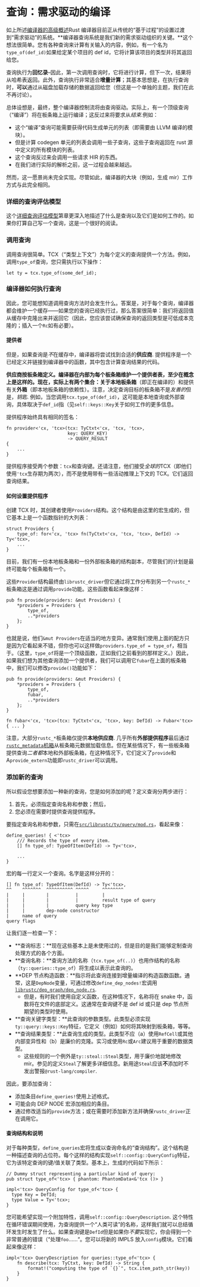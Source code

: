 # 查询：需求驱动的编译

如上所述[编译器的高级概述][hl]Rust 编译器目前正从传统的“基于过程”的设置过渡到“需求驱动”的系统。**编译器查询系统是我们新的需求驱动组织的关键。**这个想法很简单。您有各种查询来计算有关输入的内容，例如，有一个名为`type_of(def_id)`如果给定某个项目的 def id，它将计算该项目的类型并将其返回给您。

[hl]: high-level-overview.zh.html

查询执行为**回忆录**–因此，第一次调用查询时，它将进行计算，但下一次，结果将从哈希表返回。此外，查询执行非常适合**增量计算**；其基本思想是，在执行查询时，**可以**通过从磁盘加载存储的数据返回给您（但这是一个单独的主题，我们在此不再讨论）。

总体设想是，最终，整个编译器控制流将由查询驱动。实际上，有一个顶级查询（“编译”）将在板条箱上运行编译；这反过来将要求从*结束*.例如：

- 这个“编译”查询可能需要获得代码生成单元的列表（即需要由 LLVM 编译的模块）。
- 但是计算 codegen 单元的列表会调用一些子查询，这些子查询返回在 rust 源中定义的所有模块的列表。
- 这个查询反过来会调用一些请求 HIR 的东西。
- 在我们进行实际的解析之前，这一过程会越来越远。

然而，这一愿景尚未完全实现。尽管如此，编译器的大块（例如，生成 mir）工作方式与此完全相同。

### 详细的查询评估模型

这个[详细查询评估模型][query-model]第章更深入地描述了什么是查询以及它们是如何工作的。如果你打算自己写一个查询，这是一个很好的阅读。

### 调用查询

调用查询很简单。TCX（“类型上下文”）为每个定义的查询提供一个方法。例如，调用`type_of`查询，您只需执行以下操作：

```rust,ignore
let ty = tcx.type_of(some_def_id);
```

### 编译器如何执行查询

因此，您可能想知道调用查询方法时会发生什么。答案是，对于每个查询，编译器都会维护一个缓存——如果您的查询已经执行过，那么答案很简单：我们将返回值从缓存中克隆出来并返回它（因此，您应该尝试确保查询的返回类型是可低成本克隆的；插入一个`Rc`如有必要）。

#### 提供者

但是，如果查询是*不*在缓存中，编译器将尝试找到合适的**供应商**. 提供程序是一个已经定义并链接到编译器中的函数，其中包含计算查询结果的代码。

**供应商按板条箱定义。**编译器在内部为每个板条箱维护一个提供者表，至少在概念上是这样的。现在，实际上有两个集合：关于**本地板条箱**（即正在编译的）和提供有关**外箱**（即本地板条箱的依赖性）。注意，决定查询目标的板条箱不是*友善的*但是，_钥匙_. 例如，当您调用`tcx.type_of(def_id)`，这可能是本地查询或外部查询，具体取决于`def_id`指（见`self::keys::Key`关于如何工作的更多信息。

提供程序始终具有相同的签名：

```rust,ignore
fn provider<'cx, 'tcx>(tcx: TyCtxt<'cx, 'tcx, 'tcx>,
                       key: QUERY_KEY)
                       -> QUERY_RESULT
{
    ...
}
```

提供程序接受两个参数：`tcx`和查询键。还请注意，他们接受*全球的*TCX（即他们使用`'tcx`生存期为两次），而不是使用带有一些活动推理上下文的 TCX。它们返回查询结果。

#### 如何设置提供程序

创建 TCX 时，其创建者使用`Providers`结构。这个结构是由这里的宏生成的，但它基本上是一个函数指针的大列表：

```rust,ignore
struct Providers {
    type_of: for<'cx, 'tcx> fn(TyCtxt<'cx, 'tcx, 'tcx>, DefId) -> Ty<'tcx>,
    ...
}
```

目前，我们有一份本地板条箱和一份外部板条箱的结构副本，尽管我们的计划是最终可能每个板条箱有一个。

这些`Provider`结构最终由`librustc_driver`但它通过将工作分布到另一个`rustc_*`板条箱这是通过调用`provide`功能。这些函数看起来像这样：

```rust,ignore
pub fn provide(providers: &mut Providers) {
    *providers = Providers {
        type_of,
        ..*providers
    };
}
```

也就是说，他们`&mut Providers`在适当的地方变异。通常我们使用上面的配方只是因为它看起来不错，但你也可以这样做`providers.type_of = type_of`，相当于。（这里，`type_of`将是一个顶级函数，正如我们之前看到的那样定义。）因此，如果我们想为其他查询添加一个提供者，我们可以调用它`fubar`在上面的板条箱中，我们可以修改`provide()`功能如下：

```rust,ignore
pub fn provide(providers: &mut Providers) {
    *providers = Providers {
        type_of,
        fubar,
        ..*providers
    };
}

fn fubar<'cx, 'tcx>(tcx: TyCtxt<'cx, 'tcx>, key: DefId) -> Fubar<'tcx> { ... }
```

注意，大部分`rustc_*`板条箱仅提供**本地供应商**. 几乎所有**外部提供程序**最后通过[`rustc_metadata`机箱][rustc_metadata]从板条箱元数据加载信息。但在某些情况下，有一些板条箱提供查询*二者都*本地和外部板条箱，在这种情况下，它们定义了`provide`和 A`provide_extern`功能即`rustc_driver`可以调用。

[rustc_metadata]: https://github.com/rust-lang/rust/tree/master/src/librustc_metadata

### 添加新的查询

所以假设您想要添加一种新的查询，您是如何添加的呢？定义查询分两步进行：

1.  首先，必须指定查询名称和参数；然后，
2.  您必须在需要时提供查询提供程序。

要指定查询名称和参数，只需在[`src/librustc/ty/query/mod.rs`][query-mod]，看起来像：

[query-mod]: https://doc.rust-lang.org/nightly/nightly-rustc/rustc/ty/query/index.html

```rust,ignore
define_queries! { <'tcx>
    /// Records the type of every item.
    [] fn type_of: TypeOfItem(DefId) -> Ty<'tcx>,

    ...
}
```

宏的每一行定义一个查询。名字是这样分开的：

```rust,ignore
[] fn type_of: TypeOfItem(DefId) -> Ty<'tcx>,
^^    ^^^^^^^  ^^^^^^^^^^ ^^^^^     ^^^^^^^^
|     |        |          |         |
|     |        |          |         result type of query
|     |        |          query key type
|     |        dep-node constructor
|     name of query
query flags
```

让我们逐一检查一下：

- **查询标志：**现在这些基本上是未使用过的，但是目的是我们能够定制查询处理方式的各个方面。
- **查询名称：**查询方法的名称（`tcx.type_of(..)`）也用作结构的名称（`ty::queries::type_of`）将生成以表示此查询的。
- **DEP 节点构造函数：**指示将此查询连接到增量编译的构造函数函数。通常，这是`DepNode`变量，可通过修改`define_dep_nodes!`宏调用[`librustc/dep_graph/dep_node.rs`][dep-node].
  - 但是，有时我们使用自定义函数，在这种情况下，名称将在 snake 中，函数将在文件的底部定义。这通常在查询键不是 def id 或只是 dep 节点所期望的类型时使用。
- **查询关键字类型：**此查询的参数类型。此类型必须实现`ty::query::keys::Key`特征，它定义（例如）如何将其映射到板条箱，等等。
- **查询结果类型：**此查询生成的类型。此类型不应（a）使用`RefCell`或其他内部变异性和（b）是廉价的克隆。实习或使用`Rc`或`Arc`建议用于重要的数据类型。
  - 这些规则的一个例外是`ty::steal::Steal`类型，用于廉价地就地修改 mir。参见的定义`Steal`了解更多详细信息。新用途`Steal`应该**不**添加时不发出警报`@rust-lang/compiler`.

[dep-node]: https://doc.rust-lang.org/nightly/nightly-rustc/rustc/dep_graph/struct.DepNode.html

因此，要添加查询：

- 添加条目`define_queries!`使用上述格式。
- 可能会向 DEP NODE 宏添加相应的条目。
- 通过修改适当的`provide`方法；或在需要时添加新方法并确保`rustc_driver`正在调用它。

#### 查询结构和说明

对于每种类型，`define_queries`宏将生成以查询命名的“查询结构”。这个结构是一种描述查询的占位符。每个这样的结构实现`self::config::QueryConfig`特征，它为该特定查询的键/值关联了类型。基本上，生成的代码如下所示：

```rust,ignore
// Dummy struct representing a particular kind of query:
pub struct type_of<'tcx> { phantom: PhantomData<&'tcx ()> }

impl<'tcx> QueryConfig for type_of<'tcx> {
  type Key = DefId;
  type Value = Ty<'tcx>;
}
```

您可能希望实现一个附加特性，调用`self::config::QueryDescription`. 这个特性在循环错误期间使用，为查询提供一个“人类可读”的名称，这样我们就可以总结循环发生时发生了什么。如果查询键是`DefId`但是如果你*不要*实现它，你会得到一个非常普通的错误（“处理`foo`……“。您可以将新的 IMPLS 放入`config`模块。它们看起来像这样：

```rust,ignore
impl<'tcx> QueryDescription for queries::type_of<'tcx> {
    fn describe(tcx: TyCtxt, key: DefId) -> String {
        format!("computing the type of `{}`", tcx.item_path_str(key))
    }
}
```

[query-model]: queries/query-evaluation-model-in-detail.html
